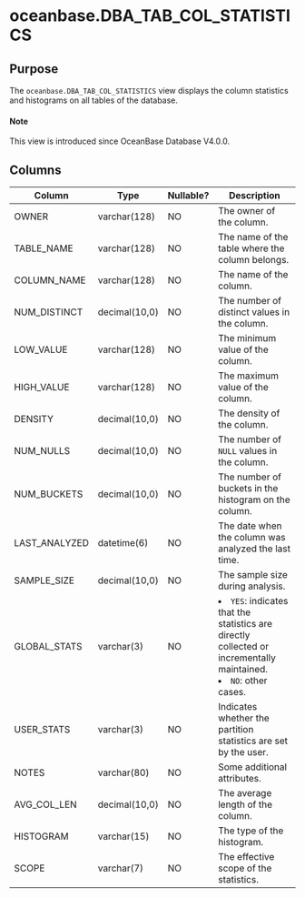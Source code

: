 # oceanbase.DBA_TAB_COL_STATISTICS

## Purpose

The `oceanbase.DBA_TAB_COL_STATISTICS` view displays the column statistics and histograms on all tables of the database.

<main id="notice" type='explain'>
  <h4>Note</h4>
  <p>This view is introduced since OceanBase Database V4.0.0. </p>
</main>

## Columns

| Column | Type | Nullable? | Description |
| --- | --- | --- | --- |
| OWNER | varchar(128) | NO | The owner of the column. |
| TABLE_NAME | varchar(128) | NO | The name of the table where the column belongs. |
| COLUMN_NAME | varchar(128) | NO | The name of the column. |
| NUM_DISTINCT | decimal(10,0) | NO | The number of distinct values in the column. |
| LOW_VALUE | varchar(128) | NO | The minimum value of the column. |
| HIGH_VALUE | varchar(128) | NO | The maximum value of the column. |
| DENSITY | decimal(10,0) | NO | The density of the column. |
| NUM_NULLS | decimal(10,0) | NO | The number of `NULL` values in the column. |
| NUM_BUCKETS | decimal(10,0) | NO | The number of buckets in the histogram on the column. |
| LAST_ANALYZED | datetime(6) | NO | The date when the column was analyzed the last time. |
| SAMPLE_SIZE | decimal(10,0) | NO | The sample size during analysis. |
| GLOBAL_STATS | varchar(3) | NO | <li> `YES`: indicates that the statistics are directly collected or incrementally maintained.   <li> `NO`: other cases. |
| USER_STATS | varchar(3) | NO | Indicates whether the partition statistics are set by the user. |
| NOTES | varchar(80) | NO | Some additional attributes. |
| AVG_COL_LEN | decimal(10,0) | NO | The average length of the column. |
| HISTOGRAM | varchar(15) | NO | The type of the histogram. |
| SCOPE | varchar(7) | NO | The effective scope of the statistics. |
